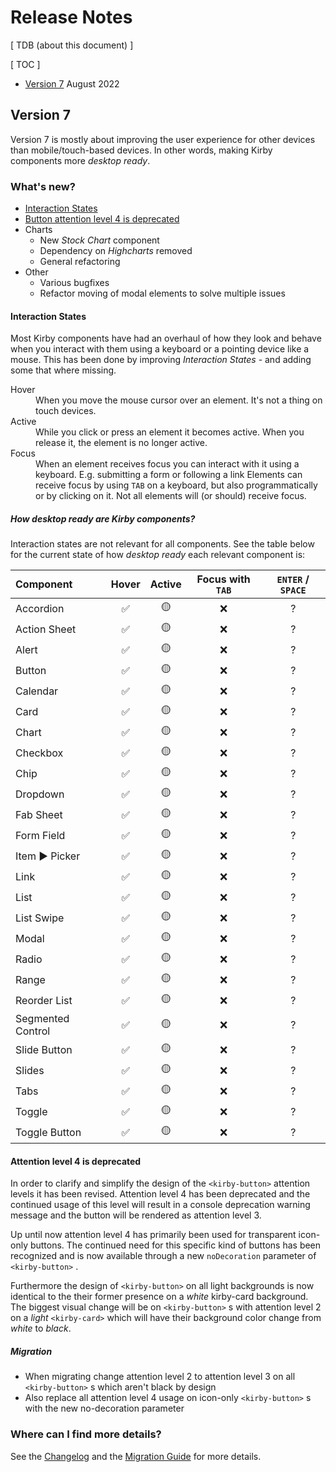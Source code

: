 # Release Notes

[ TDB (about this document) ]

[ TOC ]

- [Version 7](#version-7) August 2022

## Version 7

Version 7 is mostly about improving the user experience for other devices than mobile/touch-based devices. In other words, making Kirby components more _desktop ready_.

### What's new?

- [Interaction States](#interaction-states)
- [Button attention level 4 is deprecated](#attention-level-4-is-deprecated)
- Charts
  - New _Stock Chart_ component
  - Dependency on _Highcharts_ removed
  - General refactoring
- Other
  - Various bugfixes
  - Refactor moving of modal elements to solve multiple issues

#### Interaction States

Most Kirby components have had an overhaul of how they look and behave when you interact with them using a keyboard or a pointing device like a mouse. This has been done by improving _Interaction States_ - and adding some that where missing.

<dl>
<dt>Hover</dt>
<dd>When you move the mouse cursor over an element. It's not a thing on touch devices.</dd>
<dt>Active</dt>
<dd>While you click or press an element it becomes active. When you release it, the element is no longer active.</dd>
<dt>Focus</dt>
<dd>When an element receives focus you can interact with it using a keyboard. E.g. submitting a form or following a link Elements can receive focus by using <code>TAB</code> on a keyboard, but also programmatically or by clicking on it. Not all elements will (or should) receive focus.</dd>
</dl>

##### How desktop ready are Kirby components?

Interaction states are not relevant for all components. See the table below for the current state of how _desktop ready_ each relevant component is:

| Component         | Hover | Active | Focus with `TAB` | `ENTER` / `SPACE` |
| :---------------- | :---: | :----: | :--------------: | :---------------: |
| Accordion         |  ✅   |   🟡   |        ❌        |         ?         |
| Action Sheet      |  ✅   |   🟡   |        ❌        |         ?         |
| Alert             |  ✅   |   🟡   |        ❌        |         ?         |
| Button            |  ✅   |   🟡   |        ❌        |         ?         |
| Calendar          |  ✅   |   🟡   |        ❌        |         ?         |
| Card              |  ✅   |   🟡   |        ❌        |         ?         |
| Chart             |  ✅   |   🟡   |        ❌        |         ?         |
| Checkbox          |  ✅   |   🟡   |        ❌        |         ?         |
| Chip              |  ✅   |   🟡   |        ❌        |         ?         |
| Dropdown          |  ✅   |   🟡   |        ❌        |         ?         |
| Fab Sheet         |  ✅   |   🟡   |        ❌        |         ?         |
| Form Field        |  ✅   |   🟡   |        ❌        |         ?         |
| Item ▶️ Picker    |  ✅   |   🟡   |        ❌        |         ?         |
| Link              |  ✅   |   🟡   |        ❌        |         ?         |
| List              |  ✅   |   🟡   |        ❌        |         ?         |
| List Swipe        |  ✅   |   🟡   |        ❌        |         ?         |
| Modal             |  ✅   |   🟡   |        ❌        |         ?         |
| Radio             |  ✅   |   🟡   |        ❌        |         ?         |
| Range             |  ✅   |   🟡   |        ❌        |         ?         |
| Reorder List      |  ✅   |   🟡   |        ❌        |         ?         |
| Segmented Control |  ✅   |   🟡   |        ❌        |         ?         |
| Slide Button      |  ✅   |   🟡   |        ❌        |         ?         |
| Slides            |  ✅   |   🟡   |        ❌        |         ?         |
| Tabs              |  ✅   |   🟡   |        ❌        |         ?         |
| Toggle            |  ✅   |   🟡   |        ❌        |         ?         |
| Toggle Button     |  ✅   |   🟡   |        ❌        |         ?         |

#### Attention level 4 is deprecated

In order to clarify and simplify the design of the `<kirby-button>` attention levels it has been revised. Attention level 4 has been deprecated and the continued usage of this level will result in a console deprecation warning message and the button will be rendered as attention level 3.

Up until now attention level 4 has primarily been used for transparent icon-only buttons. The continued need for this specific kind of buttons has been recognized and is now available through a new `noDecoration` parameter of `<kirby-button>` .

Furthermore the design of `<kirby-button>` on all light backgrounds is now identical to the their former presence on a _white_ kirby-card background. The biggest visual change will be on `<kirby-button>` s with attention level 2 on a _light_ `<kirby-card>` which will have their background color change from _white_ to _black_.

##### Migration

- When migrating change attention level 2 to attention level 3 on all `<kirby-button>` s which aren't black by design
- Also replace all attention level 4 usage on icon-only `<kirby-button>` s with the new no-decoration parameter

### Where can I find more details?

See the [Changelog](https://github.com/kirbydesign/designsystem/blob/main/CHANGELOG.md) and the [Migration Guide](https://github.com/kirbydesign/designsystem/blob/main/MIGRATION.md) for more details.
